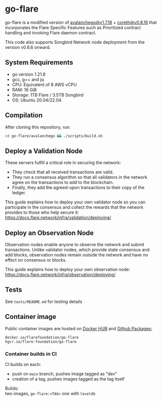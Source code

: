 # go-flare

go-flare is a modified version of [avalanchego@v1.7.18](https://github.com/ava-labs/avalanchego/releases/tag/v1.7.18) + [coreth@v0.8.16](https://github.com/ava-labs/coreth/releases/tag/v0.8.16) that incorporates the Flare Specific Features such as Prioritized contract handling and invoking Flare daemon contract.

This code also supports Songbird Network node deployment from the version v0.6.6 onward.

## System Requirements
- go version 1.21.8
- gcc, g++ and jq
- CPU: Equivalent of 8 AWS vCPU
- RAM: 16 GiB
- Storage: 1TB Flare / 3.5TB Songbird
- OS: Ubuntu 20.04/22.04

## Compilation

After cloning this repository, run:

```sh
cd go-flare/avalanchego && ./scripts/build.sh
```

## Deploy a Validation Node

These servers fulfill a critical role in securing the network:

- They check that all received transactions are valid.
- They run a consensus algorithm so that all validators in the network agree on the transactions to add to the blockchain.
- Finally, they add the agreed-upon transactions to their copy of the ledger.

This guide explains how to deploy your own validator node so you can participate in the consensus and collect the rewards that the network provides to those who help secure it: https://docs.flare.network/infra/validation/deploying/

## Deploy an Observation Node

Observation nodes enable anyone to observe the network and submit transactions. Unlike validator nodes, which provide state consensus and add blocks, observation nodes remain outside the network and have no effect on consensus or blocks.

This guide explains how to deploy your own observation node: https://docs.flare.network/infra/observation/deploying/

## Tests

See `tests/README.md` for testing details

## Container image

Public container images are hosted on [Docker HUB](https://hub.docker.com/r/flarefoundation/go-flare) and [Github Packages](https://github.com/orgs/flare-foundation/packages?repo_name=go-flare);
```
docker.io/flarefoundation/go-flare
hgcr.io/flare-foundation/go-flare
```

### Container builds in CI

CI builds on each:
- push on `main` branch, pushes image tagged as "dev"
- creation of a tag, pushes images tagged as the tag itself

Builds: \
two images, `go-flare:<TAG>` one with `leveldb`
